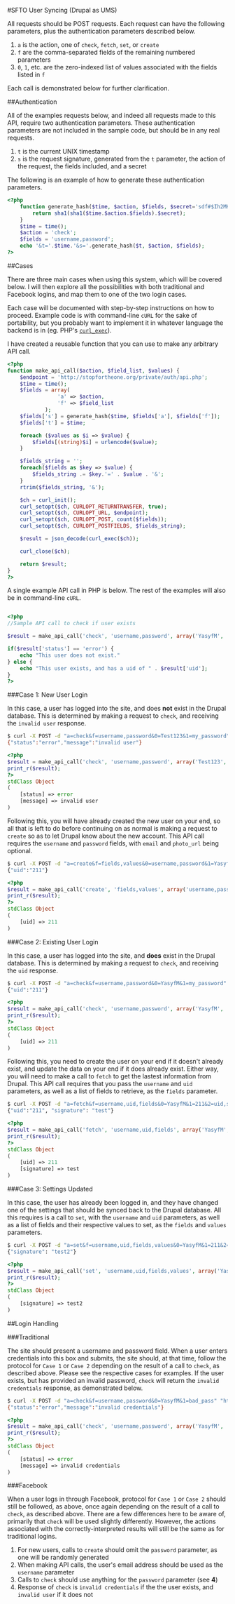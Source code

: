#SFTO User Syncing (Drupal as UMS)

All requests should be POST requests. Each request can have the following parameters, plus the authentication parameters described below.

1. `a` is the action, one of `check`, `fetch`, `set`, or `create`
2. `f` are the comma-separated fields of the remaining numbered parameters
3. `0`, `1`, etc. are the zero-indexed list of values associated with the fields listed in `f`

Each call is demonstrated below for further clarification.

##Authentication

All of the examples requests below, and indeed all requests made to this API, require two authentication parameters. These authentication parameters are not included in the sample code, but should be in any real requests.

1. `t` is the current UNIX timestamp
2. `s` is the request signature, generated from the `t` parameter, the action of the request, the fields included, and a secret

The following is an example of how to generate these authentication parameters.

```php
<?php
	function generate_hash($time, $action, $fields, $secret='sdf#$Ih2MKLS!'){
		return sha1(sha1($time.$action.$fields).$secret);
	}
	$time = time();
	$action = 'check';
	$fields = 'username,password';
	echo '&t='.$time.'&s='.generate_hash($t, $action, $fields);
?>
```

##Cases

There are three main cases when using this system, which will be covered below. I will then explore all the possibilities with both traditional and Facebook logins, and map them to one of the two login cases.

Each case will be documented with step-by-step instructions on how to proceed. Example code is with command-line `cURL` for the sake of portability, but you probably want to implement it in whatever language the backend is in (eg. PHP's [`curl_exec`](http://www.php.net/manual/en/curl.examples-basic.php)).

I have created a reusable function that you can use to make any arbitrary API call.

```php
<?php
function make_api_call($action, $field_list, $values) {
	$endpoint = 'http://stopfortheone.org/private/auth/api.php';
	$time = time();
	$fields = array(
				'a' => $action,
				'f' => $field_list
			);
	$fields['s'] = generate_hash($time, $fields['a'], $fields['f']);
	$fields['t'] = $time;

	foreach ($values as $i => $value) {
		$fields[(string)$i] = urlencode($value);
	}

	$fields_string = '';
	foreach($fields as $key => $value) {
		$fields_string .= $key.'=' . $value . '&';
	}
	rtrim($fields_string, '&');

	$ch = curl_init();
	curl_setopt($ch, CURLOPT_RETURNTRANSFER, true);
	curl_setopt($ch, CURLOPT_URL, $endpoint);
	curl_setopt($ch, CURLOPT_POST, count($fields));
	curl_setopt($ch, CURLOPT_POSTFIELDS, $fields_string);

	$result = json_decode(curl_exec($ch));

	curl_close($ch);

	return $result;
}
?>
```

A single example API call in PHP is below.  The rest of the examples will also be in command-line `cURL`.

```php

<?php
//Sample API call to check if user exists

$result = make_api_call('check', 'username,password', array('YasyfM', 'my_password'));

if($result['status'] == 'error') {
	echo "This user does not exist."
} else {
	echo "This user exists, and has a uid of " . $result['uid'];
}
?>
```

###Case 1: New User Login

In this case, a user has logged into the site, and does **not** exist in the Drupal database. This is determined by making a request to `check`, and receiving the `invalid user` response.

```bash
$ curl -X POST -d "a=check&f=username,password&0=Test123&1=my_password" "http://stopfortheone.org/private/auth/api.php"
{"status":"error","message":"invalid user"}
```

```php
<?php
$result = make_api_call('check', 'username,password', array('Test123', 'my_password'));
print_r($result);
?>
stdClass Object
(
    [status] => error
    [message] => invalid user
)
```

Following this, you will have already created the new user on your end, so all that is left to do before continuing on as normal is making a request to `create` so as to let Drupal know about the new account. This API call requires the `username` and `password` fields, with `email` and `photo_url` being optional.

```bash
$ curl -X POST -d "a=create&f=fields,values&0=username,password&1=YasyfM,my_password" "http://stopfortheone.org/private/auth/api.php"
{"uid":"211"}
```

```php
<?php
$result = make_api_call('create', 'fields,values', array('username,password', 'YasyfM,my_password'));
print_r($result);
?>
stdClass Object
(
    [uid] => 211
)
```

###Case 2: Existing User Login

In this case, a user has logged into the site, and **does** exist in the Drupal database. This is determined by making a request to `check`, and receiving the `uid` response.

```bash
$ curl -X POST -d "a=check&f=username,password&0=YasyfM&1=my_password" "http://stopfortheone.org/private/auth/api.php"
{"uid":"211"}
```

```php
<?php
$result = make_api_call('check', 'username,password', array('YasyfM', 'my_password'));
print_r($result);
?>
stdClass Object
(
    [uid] => 211
)
```

Following this, you need to create the user on your end if it doesn't already exist, and update the data on your end if it does already exist. Either way, you will need to make a call to `fetch` to get the lastest information from Drupal. This API call requires that you pass the `username` and `uid` parameters, as well as a list of fields to retrieve, as the `fields` parameter.

```bash
$ curl -X POST -d "a=fetch&f=username,uid,fields&0=YasyfM&1=211&2=uid,signature" "http://stopfortheone.org/private/auth/api.php"
{"uid":"211", "signature": "test"}
```

```php
<?php
$result = make_api_call('fetch', 'username,uid,fields', array('YasyfM', '211', 'uid,signature'));
print_r($result);
?>
stdClass Object
(
    [uid] => 211
    [signature] => test
)
```

###Case 3: Settings Updated

In this case, the user has already been logged in, and they have changed one of the settings that should be synced back to the Drupal database. All this requires is a call to `set`, with the `username` and `uid` parameters, as well as a list of fields and their respective values to set, as the `fields` and `values` parameters.

```bash
$ curl -X POST -d "a=set&f=username,uid,fields,values&0=YasyfM&1=211&2=signature&3=test2" "http://stopfortheone.org/private/auth/api.php"
{"signature": "test2"}
```

```php
<?php
$result = make_api_call('set', 'username,uid,fields,values', array('YasyfM', '211', 'signature', 'test2'));
print_r($result);
?>
stdClass Object
(
    [signature] => test2
)
```

##Login Handling

###Traditional

The site should present a username and password field. When a user enters credentials into this box and submits, the site should, at that time, follow the protocol for `Case 1` or `Case 2` depending on the result of a call to `check`, as described above. Please see the respective cases for examples. If the user exists, but has provided an invalid password, `check` will return the `invalid credentials` response, as demonstrated below.

```bash
$ curl -X POST -d "a=check&f=username,password&0=YasyfM&1=bad_pass" "http://stopfortheone.org/private/auth/api.php"
{"status":"error","message":"invalid credentials"}
```

```php
<?php
$result = make_api_call('check', 'username,password', array('YasyfM', 'bad_pass'));
print_r($result);
?>
stdClass Object
(
    [status] => error
    [message] => invalid credentials
)
```

###Facebook

When a user logs in through Facebook, protocol for `Case 1` or `Case 2` should still be followed, as above, once again depending on the result of a call to `check`, as described above. There are a few differences here to be aware of, primarily that `check` will be used slightly differently. However, the actions associated with the correctly-interpreted results will still be the same as for traditional logins.

1. For new users, calls to `create` should omit the `password` parameter, as one will be randomly generated
2. When making API calls, the user's email address should be used as the `username` parameter
3. Calls to `check` should use anything for the `password` parameter (see **4**)
4. Response of `check` is `invalid credentials` if the the user exists, and `invalid user` if it does not

